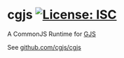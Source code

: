 # cgjs [![License: ISC](https://img.shields.io/badge/License-ISC-yellow.svg)](https://opensource.org/licenses/ISC)

A CommonJS Runtime for [GJS](https://gitlab.gnome.org/GNOME/gjs/wikis/Home)

See  [github.com/cgjs/cgjs](https://github.com/cgjs/cgjs#readme)